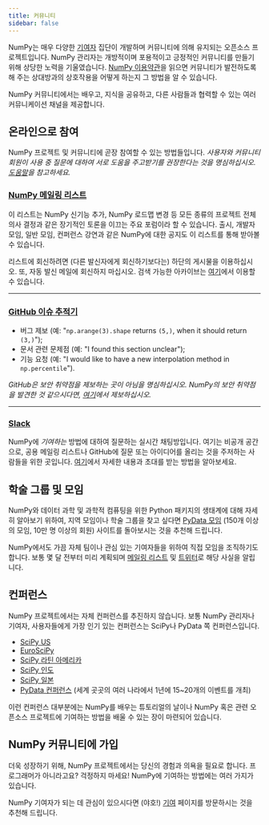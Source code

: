 ```yaml
---
title: 커뮤니티
sidebar: false
---
```


NumPy는 매우 다양한 [기여자](/gallery/team.html) 집단이 개발하며 커뮤니티에 의해 유지되는 오픈소스 프로젝트입니다. NumPy 관리자는 개방적이며 포용적이고 긍정적인 커뮤니티를 만들기 위해 상당한 노력을 기울였습니다. [NumPy 이용약관](/code-of-conduct)을 읽으면 커뮤니티가 발전하도록 해 주는 상대방과의 상호작용을 어떻게 하는지 그 방법을 알 수 있습니다.

NumPy 커뮤니티에서는 배우고, 지식을 공유하고, 다른 사람들과 협력할 수 있는 여러 커뮤니케이션 채널을 제공합니다.


## 온라인으로 참여

NumPy 프로젝트 및 커뮤니티에 곧장 참여할 수 있는 방법들입니다. _사용자와 커뮤니티 회원이 사용 중 질문에 대하여 서로 도움을 주고받기를 권장한다는 것을 명심하십시오. [도움말](/gethelp)을 참고하세요._


### [NumPy 메일링 리스트](https://mail.python.org/mailman/listinfo/numpy-discussion)

이 리스트는 NumPy 신기능 추가, NumPy 로드맵 변경 등 모든 종류의 프로젝트 전체 의사 결정과 같은 장기적인 토론을 이끄는 주요 포럼이라 할 수 있습니다. 출시, 개발자 모임, 일반 모임, 컨퍼런스 강연과 같은 NumPy에 대한 공지도 이 리스트를 통해 받아볼 수 있습니다.

리스트에 회신하려면 (다른 발신자에게 회신하기보다는) 하단의 게시물을 이용하십시오. 또, 자동 발신 메일에 회신하지 마십시오. 검색 가능한 아카이브는 [여기](https://mail.python.org/archives/list/numpy-discussion@python.org/)에서 이용할 수 있습니다.

***

### [GitHub 이슈 추적기](https://github.com/numpy/numpy/issues)

- 버그 제보 (예: "`np.arange(3).shape` returns `(5,)`, when it should return `(3,)`");
- 문서 관련 문제점 (예: "I found this section unclear");
- 기능 요청 (예: "I would like to have a new interpolation method in `np.percentile`").

_GitHub은 보안 취약점을 제보하는 곳이 아님을 명심하십시오. NumPy의 보안 취약점을 발견한 것 같으시다면, [여기](https://tidelift.com/docs/security)에서 제보하십시오._

***

### [Slack](https://numpy-team.slack.com)

NumPy에 _기여하는_ 방법에 대하여 질문하는 실시간 채팅방입니다. 여기는 비공개 공간으로, 공용 메일링 리스트나 GitHub에 질문 또는 아이디어를 올리는 것을 주저하는 사람들을 위한 곳입니다. [여기](https://numpy.org/devdocs/dev/index.html#contributing-to-numpy)에서 자세한 내용과 초대를 받는 방법을 알아보세요.


## 학술 그룹 및 모임

NumPy와 데이터 과학 및 과학적 컴퓨팅을 위한 Python 패키지의 생태계에 대해 자세히 알아보기 위하여, 지역 모임이나 학술 그룹을 찾고 싶다면 [PyData 모임](https://www.meetup.com/pro/pydata/) (150개 이상의 모임, 10만 명 이상의 회원) 사이트를 돌아보시는 것을 추천해 드립니다.

NumPy에서도 가끔 자체 팀이나 관심 있는 기여자들을 위하여 직접 모임을 조직하기도 합니다. 보통 몇 달 전부터 미리 계획되며 [메일링 리스트](https://mail.python.org/mailman/listinfo/numpy-discussion) 및 [트위터](https://twitter.com/numpy_team)로 해당 사실을 알립니다.


## 컨퍼런스

NumPy 프로젝트에서는 자체 컨퍼런스를 추진하지 않습니다. 보통 NumPy 관리자나 기여자, 사용자들에게 가장 인기 있는 컨퍼런스는 SciPy나 PyData 쪽 컨퍼런스입니다.

- [SciPy US](https://conference.scipy.org)
- [EuroSciPy](https://www.euroscipy.org)
- [SciPy 라틴 아메리카](https://www.scipyla.org)
- [SciPy 인도](https://scipy.in)
- [SciPy 일본](https://conference.scipy.org)
- [PyData 컨퍼런스](https://pydata.org/event-schedule/) (세계 곳곳의 여러 나라에서 1년에 15~20개의 이벤트를 개최)

이런 컨퍼런스 대부분에는 NumPy를 배우는 튜토리얼의 날이나 NumPy 혹은 관련 오픈소스 프로젝트에 기여하는 방법을 배울 수 있는 장이 마련되어 있습니다.


## NumPy 커뮤니티에 가입

더욱 성장하기 위해, NumPy 프로젝트에서는 당신의 경험과 의욕을 필요로 합니다. 프로그래머가 아니라고요? 걱정하지 마세요! NumPy에 기여하는 방법에는 여러 가지가 있습니다.

NumPy 기여자가 되는 데 관심이 있으시다면 (야호!) [기여](/contribute) 페이지를 방문하시는 것을 추천해 드립니다.

